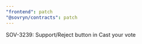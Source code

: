 ```yaml
---
"frontend": patch
"@sovryn/contracts": patch
---
```


SOV-3239: Support/Reject button in Cast your vote
